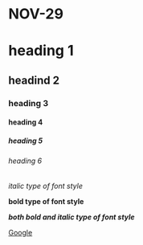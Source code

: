 # NOV-29
# heading 1
## headind 2
### heading 3
#### heading 4
##### heading 5
###### heading 6
*italic type of font style*

**bold type of font style**

***both bold and italic type of font style***

[Google](https://www.google.co.in/)
